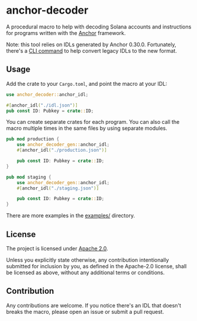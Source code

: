 # anchor-decoder

A procedural macro to help with decoding Solana accounts and instructions for programs written with the [Anchor](https://github.com/coral-xyz/anchor) framework.

Note: this tool relies on IDLs generated by Anchor 0.30.0. Fortunately, there's a [CLI command](https://www.anchor-lang.com/docs/updates/release-notes/0-30-1#convert-legacy-idls) to help convert legacy IDLs to the new format.

## Usage

Add the crate to your `Cargo.toml`, and point the macro at your IDL:

```rust
use anchor_decoder::anchor_idl;

#[anchor_idl("./idl.json")]
pub const ID: Pubkey = crate::ID;
```

You can create separate crates for each program. You can also call the macro multiple times in the same files by using separate modules.

```rust
pub mod production {
    use anchor_decoder_gen::anchor_idl;
    #[anchor_idl("./production.json")]

    pub const ID: Pubkey = crate::ID;
}

pub mod staging {
    use anchor_decoder_gen::anchor_idl;
    #[anchor_idl("./staging.json")]

    pub const ID: Pubkey = crate::ID;
}
```

There are more examples in the [examples/](https://github.com/jshiohaha/anchor-decoder/tree/master/examples) directory.

## License

The project is licensed under [Apache 2.0](./LICENSE).

Unless you explicitly state otherwise, any contribution intentionally submitted for inclusion by you, as defined in the Apache-2.0 license, shall be licensed as above, without any additional terms or conditions.

## Contribution

Any contributions are welcome. If you notice there's an IDL that doesn't breaks the macro, please open an issue or submit a pull request.

